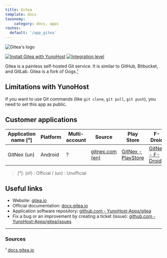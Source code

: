 ```yaml
---
title: Gitea
template: docs
taxonomy:
    category: docs, apps
routes:
  default: '/app_gitea'
---
```


![Gitea's logo](image://gitea_logo.png?width=80)

[![Install Gitea with YunoHost](https://install-app.yunohost.org/install-with-yunohost.png)](https://install-app.yunohost.org/?app=gitea) [![Integration level](https://dash.yunohost.org/integration/gitea.svg)](https://dash.yunohost.org/appci/app/gitea)

Gitea is a painless self-hosted Git service. It is similar to GitHub, Bitbucket, and GitLab. Gitea is a fork of Gogs.[¹](#sources)

## Limitations with YunoHost

If you want to use Git commands (like `git clone`, `git pull`, `git push`), you need to set this app as public.

## Customer applications

| Application name [²] | Platform | Multi-account |Source | Play Store | F-Droid | Apple Store |
|----------------------|----------|---------------|-------|------------|---------|-------------|
| GitNex (un) | Android | ? | [gitnex.com (en)](https://gitnex.com/) | [GitNex - PlayStore](https://play.google.com/store/apps/details?id=org.mian.gitnex) | [GitNex - F-Droid](https://f-droid.org/fr/packages/org.mian.gitnex/) | X |

> [²]: (of) : Official / (un) : Unofficial

## Useful links

+ Website: [gitea.io](https://gitea.io/en-us/)
+ Official documentation: [docs.gitea.io](https://docs.gitea.io/en-us/)
+ Application software repository: [github.com - YunoHost-Apps/gitea](https://github.com/YunoHost-Apps/gitea_ynh)
+ Fix a bug or an improvement by creating a ticket (issue): [github.com - YunoHost-Apps/gitea/issues](https://github.com/YunoHost-Apps/gitea_ynh/issues)

------

### Sources

¹ [docs.gitea.io](https://docs.gitea.io/en-us/)
